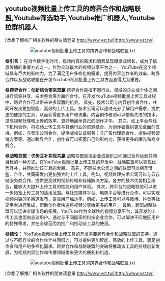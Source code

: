 ## **youtube视频批量上传工具的跨界合作和战略联盟,Youtube筛选助手,Youtube推广机器人,Youtube拉群机器人**

[😍想了解推广相关软件的朋友请登录 http://www.vst.tw](http://www.vst.tw)

 <center><img src="https://vst.tw/MP4/tuiguang/png/6.png" alt="youtube视频批量上传工具的跨界合作和战略联盟.txt"></center>

**😄引言：**
在当今数字化时代，视频内容的需求和消费呈现爆发式增长，成为了信息传播的重要方式之一。作为全球最大的视频分享平台之一，YouTube在这个领域具有巨大的影响力。为了满足用户多样化的需求，提高内容创作者的效率，跨界合作以及战略联盟在开发YouTube视频批量上传工具方面显得尤为重要。

**😄跨界合作：创新结合带来双赢**
跨界合作是指不同行业、领域的企业或个体之间进行资源共享、技术整合等方面的合作。在开发YouTube视频批量上传工具过程中，跨界合作可以带来许多双赢的机会。
首先，技术公司与内容创作者合作，共同开发出更加智能、高效的上传工具。技术公司可以通过充分了解用户需求，提供更加便捷的工具，从而获得更多用户和流量。内容创作者则可以借助先进的技术，提高视频处理和上传的效率，更好地展示自己的创作才华。
其次，线上平台与线下机构合作，将视频上传工具与其他行业的资源结合，为创作者提供更加全面的支持。例如，与音乐公司合作，提供版权认证服务；与广告代理商合作，提供视频营销方案等。通过跨界合作，创作者可以拓宽自己的影响力，获得更多的曝光和商业机会。

**😄战略联盟：优势互补实现共赢**
战略联盟是指企业或组织之间通过合作达到共同目标的一种方式。在YouTube视频批量上传工具的开发中，战略联盟可以实现优势互补，共同推动该工具的发展。
首先，不同技术公司之间的联盟可以相互借鉴、合作，共同研发出更加强大的上传工具。例如，视频处理技术公司可以与云存储服务商合作，提供更高效的视频传输和存储解决方案。各方的技术优势相互结合，能够大大提升上传工具的性能和用户体验。
其次，跨平台的战略联盟可以进一步拓宽上传工具的适用范围。与社交媒体平台、电商平台等进行合作，可以实现视频内容的多渠道发布，提高用户触达率。例如，上传工具可以与微博、抖音等社交平台进行集成，帮助创作者快速将视频分享给更多的用户。
最后，跨国战略联盟可以促进全球市场的拓展。YouTube作为全球性的视频分享平台，其开发的上传工具也面向全球用户。通过与不同国家的科技企业合作，可以解决不同地区用户的特殊需求，并在全球范围内推广和推动该工具的使用。

**😄结论：**
YouTube视频批量上传工具的开发需要跨界合作和战略联盟的支持。通过与不同行业的合作伙伴共同努力，可以提供更加智能、高效的上传工具，满足创作者和用户的多样化需求。跨界合作和战略联盟的突破将推动该工具的持续创新发展，为视频内容创作和传播领域带来更大的便利和机遇。

 <center><img src="https://vst.tw/MP4/tuiguang/png/5.png" alt="youtube视频批量上传工具的跨界合作和战略联盟.txt"></center>

[😍想了解推广相关软件的朋友请登录 http://www.vst.tw](http://www.vst.tw)



